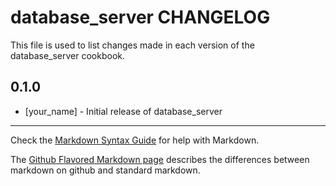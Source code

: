 database_server CHANGELOG
=========================

This file is used to list changes made in each version of the database_server cookbook.

0.1.0
-----
- [your_name] - Initial release of database_server

- - -
Check the [Markdown Syntax Guide](http://daringfireball.net/projects/markdown/syntax) for help with Markdown.

The [Github Flavored Markdown page](http://github.github.com/github-flavored-markdown/) describes the differences between markdown on github and standard markdown.
